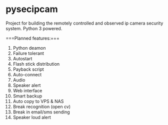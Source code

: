 # pysecipcam
Project for building the remotely controlled and observed ip camera security system. Python 3 powered.

===Planned features:===


1. Python deamon
2. Failure tolerant
3. Autostart
4. Flash stick distribution
5. Payback script
6. Auto-connect
7. Audio
8. Speaker alert
9. Web interface
10. Smart backup
11. Auto copy to VPS & NAS
12. Break recognition (open cv)
13. Break in email/sms sending
14. Speaker loud alert
